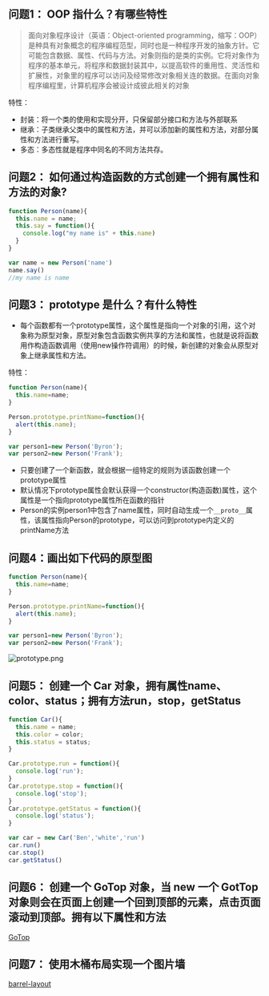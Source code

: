 ## 问题1： OOP 指什么？有哪些特性

> 面向对象程序设计（英语：Object-oriented programming，缩写：OOP）是种具有对象概念的程序编程范型，同时也是一种程序开发的抽象方针。它可能包含数据、属性、代码与方法。对象则指的是类的实例。它将对象作为程序的基本单元，将程序和数据封装其中，以提高软件的重用性、灵活性和扩展性，对象里的程序可以访问及经常修改对象相关连的数据。在面向对象程序编程里，计算机程序会被设计成彼此相关的对象

特性：

- 封装：将一个类的使用和实现分开，只保留部分接口和方法与外部联系
- 继承：子类继承父类中的属性和方法，并可以添加新的属性和方法，对部分属性和方法进行重写。
- 多态：多态性就是程序中同名的不同方法共存。

## 问题2： 如何通过构造函数的方式创建一个拥有属性和方法的对象? 

```js
function Person(name){
  this.name = name;
  this.say = function(){
    console.log("my name is" + this.name)
  }
}

var name = new Person('name')
name.say()
//my name is name
```

## 问题3： prototype 是什么？有什么特性 

- 每个函数都有一个prototype属性，这个属性是指向一个对象的引用，这个对象称为原型对象，原型对象包含函数实例共享的方法和属性，也就是说将函数用作构造函数调用（使用new操作符调用）的时候，新创建的对象会从原型对象上继承属性和方法。

特性：
```js
function Person(name){
  this.name=name;
}

Person.prototype.printName=function(){
  alert(this.name);
}

var person1=new Person('Byron');
var person2=new Person('Frank');
```
- 只要创建了一个新函数，就会根据一组特定的规则为该函数创建一个prototype属性
- 默认情况下prototype属性会默认获得一个constructor(构造函数)属性，这个属性是一个指向prototype属性所在函数的指针
- Person的实例person1中包含了name属性，同时自动生成一个`__proto__`属性，该属性指向Person的prototype，可以访问到prototype内定义的printName方法

## 问题4：画出如下代码的原型图
```js
function Person(name){
  this.name=name;
}

Person.prototype.printName=function(){
  alert(this.name);
}

var person1=new Person('Byron');
var person2=new Person('Frank');
```
![prototype.png](https://github.com/hu970804/Learn-notes/blob/master/task/senior-task/task1/prototype.png)
## 问题5： 创建一个 Car 对象，拥有属性name、color、status；拥有方法run，stop，getStatus 
```js
function Car(){
  this.name = name;
  this.color = color;
  this.status = status;
}

Car.prototype.run = function(){
  console.log('run');
}
Car.prototype.stop = function(){
  console.log('stop');
}
Car.prototype.getStatus = function(){
  console.log('status');
}

var car = new Car('Ben','white','run')
car.run()
car.stop()
car.getStatus()
```

## 问题6： 创建一个 GoTop 对象，当 new 一个 GotTop 对象则会在页面上创建一个回到顶部的元素，点击页面滚动到顶部。拥有以下属性和方法

[GoTop](http://js.jirengu.com/pilat/1/edit)

## 问题7： 使用木桶布局实现一个图片墙

[barrel-layout](http://js.jirengu.com/kopek/1/edit?html,output)